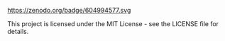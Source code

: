 https://zenodo.org/badge/604994577.svg


This project is licensed under the MIT License - see the LICENSE file for details.

